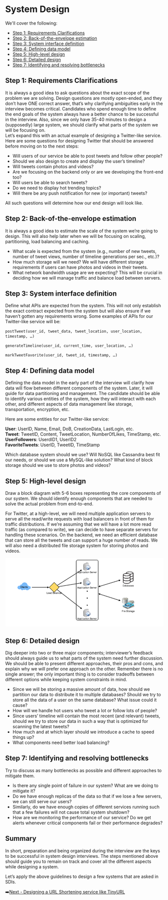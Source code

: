 # System Design

We'll cover the following:
* [Step 1: Requirements Clarifications](#step-1-requirements-clarifications)
* [Step 2: Back-of-the-envelope estimation](#step-2-back-of-the-envelope-estimation)
* [Step 3: System interface definition](#step-3-system-interface-definition)
* [Step 4: Defining data model](#step-4-defining-data-model)
* [Step 5: High-level design](#step-5-high-level-design)
* [Step 6: Detailed design](#step-6-detailed-design)
* [Step 7: Identifying and resolving bottlenecks](#step-7-identifying-and-resolving-bottlenecks)

## Step 1: Requirements Clarifications  
It is always a good idea to ask questions about the exact scope of the problem we are solving. 
Design questions are mostly open-ended, and they don’t have ONE correct answer, 
that’s why clarifying ambiguities early in the interview becomes critical. 
Candidates who spend enough time to define the end goals of the system always 
have a better chance to be successful in the interview. 
Also, since we only have 35-40 minutes to design a (supposedly) large system, 
we should clarify what parts of the system we will be focusing on.  
Let’s expand this with an actual example of designing a Twitter-like service. 
Here are some questions for designing Twitter that should be answered before 
moving on to the next steps:

* Will users of our service be able to post tweets and follow other people?
* Should we also design to create and display the user’s timeline?
* Will tweets contain photos and videos?
* Are we focusing on the backend only or are we developing the front-end too?
* Will users be able to search tweets?
* Do we need to display hot trending topics?
* Will there be any push notification for new (or important) tweets?
  
All such questions will determine how our end design will look like.

## Step 2: Back-of-the-envelope estimation  
It is always a good idea to estimate the scale of the system we’re going to design. 
This will also help later when we will be focusing on scaling, partitioning, 
load balancing and caching.  
  - What scale is expected from the system (e.g., number of new tweets, number of 
    tweet views, number of timeline generations per sec., etc.)?
  - How much storage will we need? We will have different storage requirements 
    if users can have photos and videos in their tweets.
  - What network bandwidth usage are we expecting? This will be crucial in 
    deciding how we will manage traffic and balance load between servers.

## Step 3: System interface definition  
Define what APIs are expected from the system. This will not only establish the 
exact contract expected from the system but will also ensure if we haven’t gotten 
any requirements wrong. Some examples of APIs for our Twitter-like service will be:  

```  
postTweet(user_id, tweet_data, tweet_location, user_location, timestamp, …)  
```  

```  
generateTimeline(user_id, current_time, user_location, …)  
```  

```  
markTweetFavorite(user_id, tweet_id, timestamp, …) 
```  

## Step 4: Defining data model  
Defining the data model in the early part of the interview will clarify how data 
will flow between different components of the system. Later, it will guide for 
data partitioning and management. The candidate should be able to identify 
various entities of the system, how they will interact with each other, and 
different aspects of data management like storage, transportation, encryption, etc. 

Here are some entities for our Twitter-like service:  

**User**: UserID, Name, Email, DoB, CreationData, LastLogin, etc.  
**Tweet**: TweetID, Content, TweetLocation, NumberOfLikes, TimeStamp, etc.  
**UserFollowers**: UserdID1, UserID2  
**FavoriteTweets**: UserID, TweetID, TimeStamp  

Which database system should we use? Will NoSQL like Cassandra best fit our needs, 
or should we use a MySQL-like solution? What kind of block storage should we use 
to store photos and videos?

## Step 5: High-level design  
Draw a block diagram with 5-6 boxes representing the core components of our system. We should identify enough components that are needed to solve the actual problem from end-to-end.  

  For Twitter, at a high-level, we will need multiple application servers to serve all the read/write requests with load balancers in front of them for traffic distributions. If we’re assuming that we will have a lot more read traffic (as compared to write), we can decide to have separate servers for handling these scenarios. On the backend, we need an efficient database that can store all the tweets and can support a huge number of reads. We will also need a distributed file storage system for storing photos and videos.  

![high-level-design](assets/high-level-design.png)

## Step 6: Detailed design  
Dig deeper into two or three major components; interviewer’s feedback should always guide us to what parts of the system need further discussion. We should be able to present different approaches, their pros and cons, and explain why we will prefer one approach on the other. Remember there is no single answer; the only important thing is to consider tradeoffs between different options while keeping system constraints in mind.  

  - Since we will be storing a massive amount of data, how should we partition 
    our data to distribute it to multiple databases? 
    Should we try to store all the data of a user on the same database? 
    What issue could it cause?
  - How will we handle hot users who tweet a lot or follow lots of people?
  - Since users’ timeline will contain the most recent (and relevant) tweets, 
    should we try to store our data in such a way that is optimized for scanning 
    the latest tweets?
  - How much and at which layer should we introduce a cache to speed things up?
  - What components need better load balancing?

## Step 7: Identifying and resolving bottlenecks  
Try to discuss as many bottlenecks as possible and different approaches to mitigate them.  

  - Is there any single point of failure in our system? What are we doing to mitigate it?
  - Do we have enough replicas of the data so that if we lose a few servers, 
    we can still serve our users?
  - Similarly, do we have enough copies of different services running such 
    that a few failures will not cause total system shutdown?
  - How are we monitoring the performance of our service? Do we get alerts whenever 
    critical components fail or their performance degrades?

## Summary  
In short, preparation and being organized during the interview are the keys to be 
successful in system design interviews. The steps mentioned above should guide you 
to remain on track and cover all the different aspects while designing a system.  

Let’s apply the above guidelines to design a few systems that are asked in SDIs.

:arrow_right:[Next - Designing a URL Shortening service like TinyURL](Designing_a_URL_Shortening_service_like_TinyURL/README.md)